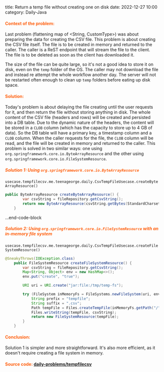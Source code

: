 title: Return a temp file without creating one on disk
date: 2022-12-27 10:00
category: Daily-Java

#### <span style="color:#ff5f0e">Context of the problem:
Last problem (flattening map of <String, CustomType>) was about preparing the data for creating the CSV file.
This problem is about creating the CSV file itself. The file is to be created in memory and returned to the caller.
The caller is a ReST endpoint that will stream the file to the client. The file is to be deleted as soon as the client has downloaded it.

The size of the file can be quite large, so it's not a good idea to store it on disk, even on the `temp` folder of the OS. The caller may not download the file and instead re attempt the whole workflow another day. The server will not be restarted often enough to clean up `temp` folders before eating up disk space.

#### <span style="color:#ff5f0e">Solution:
Today's problem is about delaying the file creating until the user requests for it, and then return the file without storing anything in disk.
The whole content of the CSV file (headers and rows) will be created and persisted into a DB table. Due to the dynamic nature of the headers, the content will be stored in a `CLOB` column (which has the capacity to store up to 4 GB of data).
So the DB table will have a primary key, a timestamp column and a `CLOB` column. When the caller requests for the file, the `CLOB` column will be read, and the file will be created in memory and returned to the caller.
This problem is solved in two similar ways: one using `org.springframework.core.io.ByteArrayResource` and the other using `org.springframework.core.io.FileSystemResource`.

##### <span style="color:#ff5f0e">Solution 1: Using `org.springframework.core.io.ByteArrayResource`
`usecase.tempfilecsv.me.teenageorge.daily.CsvTempFileUsecase.createByteArrayResource()`

``` java
public ByteArrayResource createByteArrayResource() {
        var csvString = fileRepository.getCsvString();
        return new ByteArrayResource(csvString.getBytes(StandardCharsets.UTF_8));
    }

```

...end-code-block
##### <span style="color:#ff5f0e">Solution 2: Using `org.springframework.core.io.FileSystemResource` with an in-memory file system

`usecase.tempfilecsv.me.teenageorge.daily.CsvTempFileUsecase.createFileSystemResource()`
``` java
@SneakyThrows(IOException.class)
    public FileSystemResource createFileSystemResource() {
        var csvString = fileRepository.getCsvString();
        Map<String, Object> env = new HashMap<>();
        env.put("create", "true");

        URI uri = URI.create("jar:file:/tmp/temp-fs");

        try (FileSystem inMemoryFs = FileSystems.newFileSystem(uri, env)) {
            String prefix = "tempfile";
            String suffix = ".csv";
            Path tempFile = Files.createTempFile(inMemoryFs.getPath("/"), prefix, suffix);
            Files.writeString(tempFile, csvString);
            return new FileSystemResource(tempFile);
        }
    }
```
#### <span style="color:#ff5f0e">Conclusion:
Solution 1 is simpler and more straightforward. It's also more efficient, as it doesn't require creating a file system in memory.

#### <span style="color:#ff5f0e">Source code: [daily-problems/tempfilecsv](https://github.com/teenageorge/daily-problems/tree/main/src/main/java/me/teenageorge/daily/tempfilecsv)